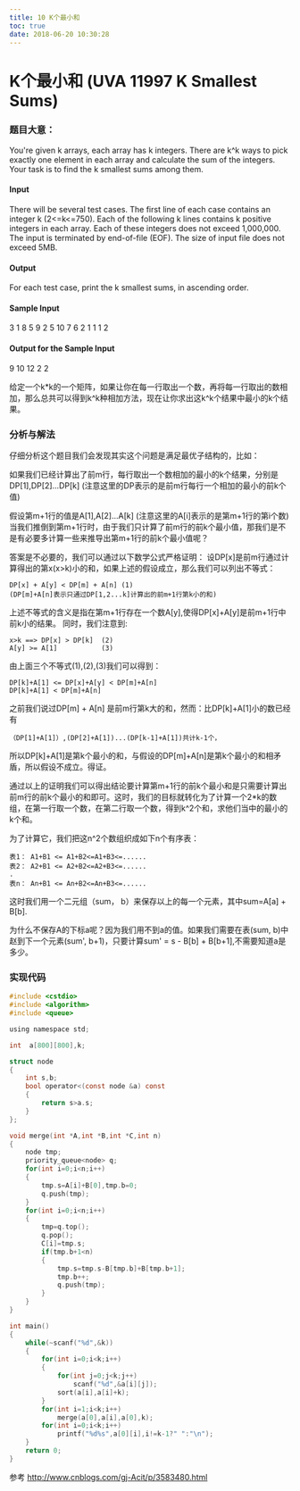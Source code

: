 ```yaml
---
title: 10 K个最小和
toc: true
date: 2018-06-20 10:30:28
---
```

# K个最小和 (UVA 11997 K Smallest Sums)

### 题目大意：

You're given k arrays, each array has k integers. There are k^k ways to pick exactly one element in each array and calculate the sum of the integers. Your task is to find the k smallest sums among them.

#### Input
There will be several test cases. The first line of each case contains an integer k (2<=k<=750). Each of the following k lines contains k positive integers in each array. Each of these integers does not exceed 1,000,000. The input is terminated by end-of-file (EOF). The size of input file does not exceed 5MB.

#### Output
For each test case, print the k smallest sums, in ascending order.

#### Sample Input
3
1 8 5
9 2 5
10 7 6
2
1 1
1 2
#### Output for the Sample Input
9 10 12
2 2

给定一个k*k的一个矩阵，如果让你在每一行取出一个数，再将每一行取出的数相加，那么总共可以得到k^k种相加方法，现在让你求出这k^k个结果中最小的k个结果。

### 分析与解法
仔细分析这个题目我们会发现其实这个问题是满足最优子结构的，比如：

如果我们已经计算出了前m行，每行取出一个数相加的最小的k个结果，分别是DP[1],DP[2]...DP[k] (注意这里的DP表示的是前m行每行一个相加的最小的前k个值)

假设第m+1行的值是A[1],A[2]...A[k] (注意这里的A[i]表示的是第m+1行的第i个数) 当我们推倒到第m+1行时，由于我们只计算了前m行的前k个最小值，那我们是不是有必要多计算一些来推导出第m+1行的前k个最小值呢？

答案是不必要的，我们可以通过以下数学公式严格证明：
设DP[x]是前m行通过计算得出的第x(x>k)小的和，如果上述的假设成立，那么我们可以列出不等式：
    
    DP[x] + A[y] < DP[m] + A[n] (1)
    (DP[m]+A[n]表示只通过DP[1,2...k]计算出的前m+1行第k小的和)

上述不等式的含义是指在第m+1行存在一个数A[y],使得DP[x]+A[y]是前m+1行中前k小的结果。
同时，我们注意到:
    
    x>k ==> DP[x] > DP[k]  (2)
    A[y] >= A[1]           (3)

由上面三个不等式(1),(2),(3)我们可以得到：

    DP[k]+A[1] <= DP[x]+A[y] < DP[m]+A[n]
    DP[k]+A[1] < DP[m]+A[n]

之前我们说过DP[m] + A[n] 是前m行第k大的和，然而：比DP[k]+A[1]小的数已经有

    （DP[1]+A[1]）,(DP[2]+A[1])...(DP[k-1]+A[1])共计k-1个，

所以DP[k]+A[1]是第k个最小的和，与假设的DP[m]+A[n]是第k个最小的和相矛盾，所以假设不成立。得证。

通过以上的证明我们可以得出结论要计算第m+1行的前k个最小和是只需要计算出前m行的前k个最小的和即可。这时，我们的目标就转化为了计算一个2*k的数组，在第一行取一个数，在第二行取一个数，得到k^2个和，求他们当中的最小的k个和。

为了计算它，我们把这n^2个数组织成如下n个有序表：

    表1： A1+B1 <= A1+B2<=A1+B3<=......
    表2： A2+B1 <= A2+B2<=A2+B3<=......
    .
    表n： An+B1 <= An+B2<=An+B3<=......

这时我们用一个二元组（sum， b）来保存以上的每一个元素，其中sum=A[a] + B[b].

为什么不保存A的下标a呢？因为我们用不到a的值。如果我们需要在表(sum, b)中赵到下一个元素(sum', b+1)，只要计算sum' = s - B[b] + B[b+1],不需要知道a是多少。

### 实现代码

```c
#include <cstdio>
#include <algorithm>
#include <queue>

using namespace std;

int  a[800][800],k;

struct node
{
    int s,b;
    bool operator<(const node &a) const
    {
        return s>a.s;
    }
};

void merge(int *A,int *B,int *C,int n)
{
    node tmp;
    priority_queue<node> q;
    for(int i=0;i<n;i++)
    {
        tmp.s=A[i]+B[0],tmp.b=0;
        q.push(tmp);
    }
    for(int i=0;i<n;i++)
    {
        tmp=q.top();
        q.pop();
        C[i]=tmp.s;
        if(tmp.b+1<n)
        {
            tmp.s=tmp.s-B[tmp.b]+B[tmp.b+1];
            tmp.b++;
            q.push(tmp);
        }
    }
}

int main()
{
    while(~scanf("%d",&k))
    {
        for(int i=0;i<k;i++)
        {
            for(int j=0;j<k;j++)
                scanf("%d",&a[i][j]);
            sort(a[i],a[i]+k);
        }
        for(int i=1;i<k;i++)
            merge(a[0],a[i],a[0],k);
        for(int i=0;i<k;i++)
            printf("%d%s",a[0][i],i!=k-1?" ":"\n");
    }
    return 0;
}
```
参考 http://www.cnblogs.com/gj-Acit/p/3583480.html

